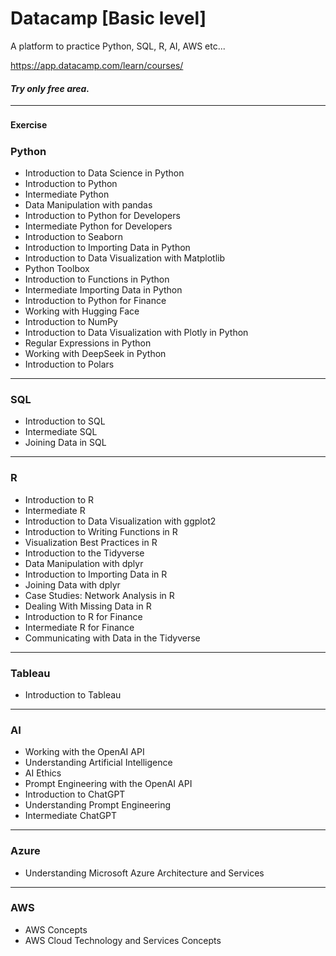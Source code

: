 # Datacamp [Basic level]
A platform to practice Python, SQL, R, AI, AWS etc...


https://app.datacamp.com/learn/courses/


#### *Try only free area.*
---
#### Exercise　　　

### Python
 * Introduction to Data Science in Python
 * Introduction to Python
 * Intermediate Python
 * Data Manipulation with pandas
 * Introduction to Python for Developers
 * Intermediate Python for Developers
 * Introduction to Seaborn
 * Introduction to Importing Data in Python
 * Introduction to Data Visualization with Matplotlib
 * Python Toolbox
 * Introduction to Functions in Python
 * Intermediate Importing Data in Python
 * Introduction to Python for Finance
 * Working with Hugging Face
 * Introduction to NumPy
 * Introduction to Data Visualization with Plotly in Python
 * Regular Expressions in Python
 * Working with DeepSeek in Python
 * Introduction to Polars

---

### SQL
* Introduction to SQL
* Intermediate SQL
* Joining Data in SQL

---

### R
* Introduction to R
* Intermediate R
* Introduction to Data Visualization with ggplot2
* Introduction to Writing Functions in R
* Visualization Best Practices in R
* Introduction to the Tidyverse
* Data Manipulation with dplyr
* Introduction to Importing Data in R
* Joining Data with dplyr
* Case Studies: Network Analysis in R
* Dealing With Missing Data in R
* Introduction to R for Finance
* Intermediate R for Finance
* Communicating with Data in the Tidyverse

---

### Tableau
* Introduction to Tableau

---

### AI
* Working with the OpenAI API
* Understanding Artificial Intelligence
* AI Ethics
* Prompt Engineering with the OpenAI API
* Introduction to ChatGPT
* Understanding Prompt Engineering
* Intermediate ChatGPT

---

### Azure
* Understanding Microsoft Azure Architecture and Services

---

### AWS
* AWS Concepts
* AWS Cloud Technology and Services Concepts
